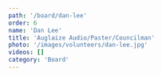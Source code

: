 ```yaml
---
path: '/board/dan-lee'
order: 6
name: 'Dan Lee'
title: 'Auglaize Audio/Paster/Councilman'
photo: '/images/volunteers/dan-lee.jpg'
videos: []
category: 'Board'
---         
```

